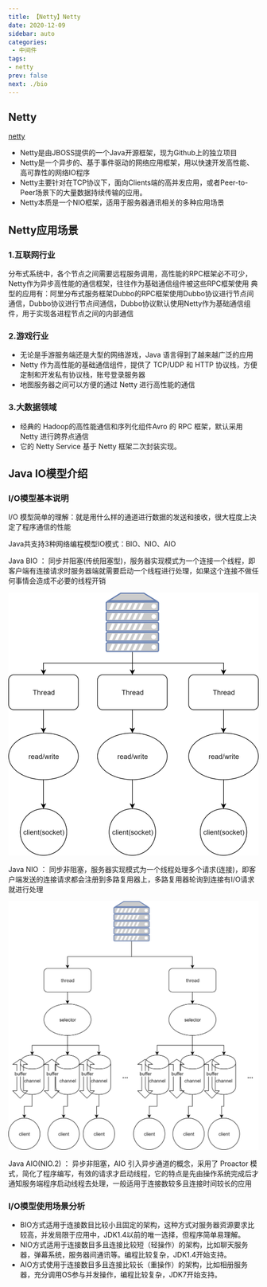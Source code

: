 ```yaml
---
title: 【Netty】Netty
date: 2020-12-09
sidebar: auto
categories:
 - 中间件
tags:
- netty
prev: false
next: ./bio
---
```

## Netty

[netty](https://netty.io/wiki/index.html)

- Netty是由JBOSS提供的一个Java开源框架，现为Github上的独立项目
- Netty是一个异步的、基于事件驱动的网络应用框架，用以快速开发高性能、高可靠性的网络IO程序
- Netty主要针对在TCP协议下，面向Clients端的高并发应用，或者Peer-to-Peer场景下的大量数据持续传输的应用。
- Netty本质是一个NIO框架，适用于服务器通讯相关的多种应用场景

## Netty应用场景
### 1.互联网行业
分布式系统中，各个节点之间需要远程服务调用，高性能的RPC框架必不可少，Netty作为异步高性能的通信框架，往往作为基础通信组件被这些RPC框架使用
典型的应用有：阿里分布式服务框架Dubbo的RPC框架使用Dubbo协议进行节点间通信，Dubbo协议进行节点间通信，Dubbo协议默认使用Netty作为基础通信组件，用于实现各进程节点之间的内部通信
### 2.游戏行业
- 无论是手游服务端还是大型的网络游戏，Java 语言得到了越来越广泛的应用
- Netty 作为高性能的基础通信组件，提供了 TCP/UDP 和 HTTP 协议栈，方便定制和开发私有协议栈，账号登录服务器
- 地图服务器之间可以方便的通过 Netty 进行高性能的通信
### 3.大数据领域
- 经典的 Hadoop的高性能通信和序列化组件Avro 的 RPC 框架，默认采用 Netty 进行跨界点通信
- 它的 Netty Service 基于 Netty 框架二次封装实现。

## Java IO模型介绍
### I/O模型基本说明
I/O 模型简单的理解：就是用什么样的通道进行数据的发送和接收，很大程度上决定了程序通信的性能

Java共支持3种网络编程模型IO模式：BIO、NIO、AIO

Java BIO ： 同步并阻塞(传统阻塞型)，服务器实现模式为一个连接一个线程，即客户端有连接请求时服务器端就需要启动一个线程进行处理，如果这个连接不做任何事情会造成不必要的线程开销

<center>

![bio](./img/bio.png)

</center>

Java NIO ： 同步非阻塞，服务器实现模式为一个线程处理多个请求(连接)，即客户端发送的连接请求都会注册到多路复用器上，多路复用器轮询到连接有I/O请求就进行处理

<center>

![nio](./img/nio.png)

</center>

Java AIO(NIO.2) ： 异步非阻塞，AIO 引入异步通道的概念，采用了 Proactor 模式，简化了程序编写，有效的请求才启动线程，它的特点是先由操作系统完成后才通知服务端程序启动线程去处理，一般适用于连接数较多且连接时间较长的应用

### I/O模型使用场景分析
- BIO方式适用于连接数目比较小且固定的架构，这种方式对服务器资源要求比较高，并发局限于应用中，JDK1.4以前的唯一选择，但程序简单易理解。
- NIO方式适用于连接数目多且连接比较短（轻操作）的架构，比如聊天服务器，弹幕系统，服务器间通讯等。编程比较复杂，JDK1.4开始支持。
- AIO方式使用于连接数目多且连接比较长（重操作）的架构，比如相册服务器，充分调用OS参与并发操作，编程比较复杂，JDK7开始支持。